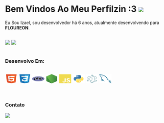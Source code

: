 <h1>Bem Vindos Ao Meu Perfilzin :3 <img src="https://raw.githubusercontent.com/kaueMarques/kaueMarques/master/hi.gif" width="30px"></h1>
<p>Eu Sou Izael, sou desenvolvedor há 6 anos, atualmente desenvolvendo para <b>FLOUREON</b>.</p><br>

<div>
    <img height="150rem" src="https://github-readme-stats.vercel.app/api?username=erickvinicios&show_icons=true&theme=midnight-purple&include_all_commits=true&count_private=true">
    <img height="150em" src="https://github-readme-stats.vercel.app/api/top-langs/?username=erickvinicios&layout=compact&langs_count=7&theme=midnight-purple"/>
</div>

<div><br>
    <h3>Desenvolvo Em:</h3>
</div>

<div class="dev"><br>
    <img alt="HTML5" height="30" width="40" src="https://raw.githubusercontent.com/devicons/devicon/master/icons/html5/html5-original.svg">
    <img alt="CSS3" height="30" width="40" src="https://raw.githubusercontent.com/devicons/devicon/master/icons/css3/css3-original.svg">
    <img alt="PHP" height="30" width="40" src="https://raw.githubusercontent.com/devicons/devicon/master/icons/php/php-original.svg">
    <img alt="NODEJS" height="30" width="40" src="https://raw.githubusercontent.com/devicons/devicon/master/icons/nodejs/nodejs-original.svg">
    <img alt="JS" height="30" width="40" src="https://raw.githubusercontent.com/devicons/devicon/master/icons/javascript/javascript-plain.svg">
    <img alt="PYTHON" height="30" width="40" src="https://raw.githubusercontent.com/devicons/devicon/master/icons/python/python-original.svg">
    <img alt="ELECTRON" height="30" width="40" src="https://raw.githubusercontent.com/devicons/devicon/master/icons/electron/electron-original.svg">
    <img alt="MYSQL & SQL" height="30" width="40" src="https://raw.githubusercontent.com/devicons/devicon/master/icons/mysql/mysql-original.svg">
</div><br><br>

<h3>Contato</h3>

<div>
    <img src="[https://img.shields.io/badge/Zeus.#0001](https://logodownload.org/wp-content/uploads/2017/11/discord-logo-4-1.png)https://logodownload.org/wp-content/uploads/2017/11/discord-logo-4-1.png?style=for-the-badge&logo=discord&logoColor=white">
</div>
